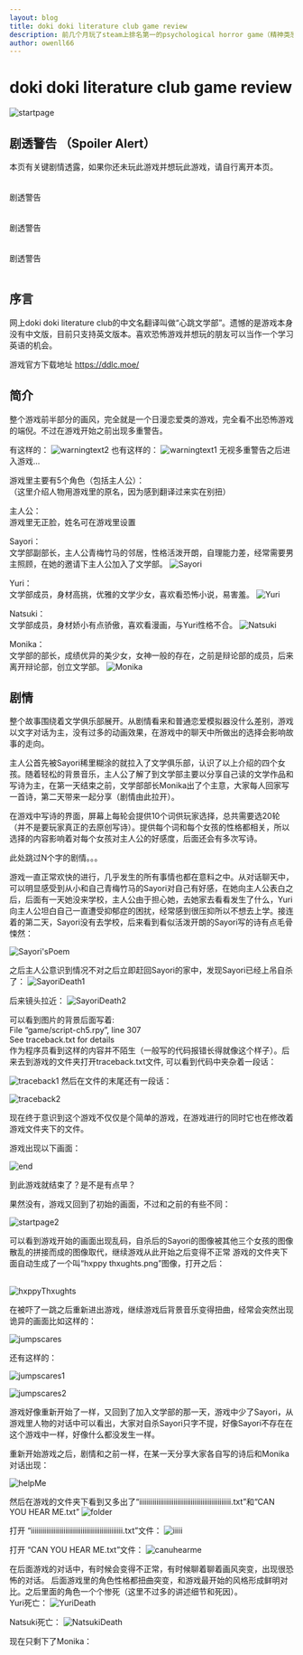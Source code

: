 ```yaml
---
layout: blog
title: doki doki literature club game review
description: 前几个月玩了steam上排名第一的psychological horror game（精神类恐怖游戏）的 doki doki literature club 觉得整个游戏的设计理念非常有意思，包括一些情结的设计，所以打算写一篇blog聊聊这个游戏。
author: owenll66
---
```

# doki doki literature club game review
![startpage](https://www.owenll66.com/blog-res/blog-dokidoki/startpage.png)

## 剧透警告 （Spoiler Alert）
本页有关键剧情透露，如果你还未玩此游戏并想玩此游戏，请自行离开本页。
<br>
<br>
<br>剧透警告
<br>
<br>
<br>剧透警告
<br>
<br>
<br>剧透警告
<br>
<br>

## 序言
网上doki doki literature club的中文名翻译叫做“心跳文学部”。遗憾的是游戏本身没有中文版，目前只支持英文版本。喜欢恐怖游戏并想玩的朋友可以当作一个学习英语的机会。  

游戏官方下载地址 https://ddlc.moe/

## 简介
整个游戏前半部分的画风，完全就是一个日漫恋爱类的游戏，完全看不出恐怖游戏的端倪。不过在游戏开始之前出现多重警告。  

有这样的：
![warningtext2](https://www.owenll66.com/blog-res/blog-dokidoki/warningtext2.png)
也有这样的：
![warningtext1](https://www.owenll66.com/blog-res/blog-dokidoki/warningtext1.png)
无视多重警告之后进入游戏...

游戏里主要有5个角色（包括主人公）：  
（这里介绍人物用游戏里的原名，因为感到翻译过来实在别扭）  

主人公：  
游戏里无正脸，姓名可在游戏里设置

Sayori：  
文学部副部长，主人公青梅竹马的邻居，性格活泼开朗，自理能力差，经常需要男主照顾，在她的邀请下主人公加入了文学部。
![Sayori](https://www.owenll66.com/blog-res/blog-dokidoki/Sayori.jpg)

Yuri：  
文学部成员，身材高挑，优雅的文学少女，喜欢看恐怖小说，易害羞。
![Yuri](https://www.owenll66.com/blog-res/blog-dokidoki/Yuri.jpeg)

Natsuki：  
文学部成员，身材娇小有点骄傲，喜欢看漫画，与Yuri性格不合。
![Natsuki](https://www.owenll66.com/blog-res/blog-dokidoki/Natsuki.png)

Monika：  
文学部的部长，成绩优异的美少女，女神一般的存在，之前是辩论部的成员，后来离开辩论部，创立文学部。
![Monika](https://www.owenll66.com/blog-res/blog-dokidoki/Monika.jpg)

## 剧情
整个故事围绕着文学俱乐部展开。从剧情看来和普通恋爱模拟器没什么差别，游戏以文字对话为主，没有过多的动画效果，在游戏中的聊天中所做出的选择会影响故事的走向。  

主人公首先被Sayori稀里糊涂的就拉入了文学俱乐部，认识了以上介绍的四个女孩。随着轻松的背景音乐，主人公了解了到文学部主要以分享自己读的文学作品和写诗为主，在第一天结束之前，文学部部长Monika出了个主意，大家每人回家写一首诗，第二天带来一起分享（剧情由此拉开）。  

在游戏中写诗的界面，屏幕上每轮会提供10个词供玩家选择，总共需要选20轮（并不是要玩家真正的去原创写诗）。提供每个词和每个女孩的性格都相关，所以选择的内容影响着对每个女孩对主人公的好感度，后面还会有多次写诗。  

此处跳过N个字的剧情。。。

游戏一直正常欢快的进行，几乎发生的所有事情也都在意料之中。从对话聊天中，可以明显感受到从小和自己青梅竹马的Sayori对自己有好感，在她向主人公表白之后，后面有一天她没来学校，主人公由于担心她，去她家去看看发生了什么，Yuri向主人公坦白自己一直遭受抑郁症的困扰，经常感到很压抑所以不想去上学。接连着的第二天，Sayori没有去学校，后来看到看似活泼开朗的Sayori写的诗有点毛骨悚然：  

![Sayori'sPoem](https://www.owenll66.com/blog-res/blog-dokidoki/Sayori'sPoem.jpg)

之后主人公意识到情况不对之后立即赶回Sayori的家中，发现Sayori已经上吊自杀了：
![SayoriDeath1](https://www.owenll66.com/blog-res/blog-dokidoki/SayoriDeath1.jpg)

后来镜头拉近：
![SayoriDeath2](https://www.owenll66.com/blog-res/blog-dokidoki/SayoriDeath2.jpg)

可以看到图片的背景后面写着:  
File “game/script-ch5.rpy”, line 307  
See traceback.txt for details  
作为程序员看到这样的内容并不陌生（一般写的代码报错长得就像这个样子）。后来去到游戏的文件夹打开traceback.txt文件, 可以看到代码中夹杂着一段话：  

![traceback1](https://www.owenll66.com/blog-res/blog-dokidoki/traceback1.png)
然后在文件的末尾还有一段话：  

![traceback2](https://www.owenll66.com/blog-res/blog-dokidoki/traceback2.png)


现在终于意识到这个游戏不仅仅是个简单的游戏，在游戏进行的同时它也在修改着游戏文件夹下的文件。

游戏出现以下画面：  

![end](https://www.owenll66.com/blog-res/blog-dokidoki/end.jpg)

到此游戏就结束了？是不是有点早？  

果然没有，游戏又回到了初始的画面，不过和之前的有些不同：

![startpage2](https://www.owenll66.com/blog-res/blog-dokidoki/startpage2.png)  

可以看到游戏开始的画面出现乱码，自杀后的Sayori的图像被其他三个女孩的图像散乱的拼接而成的图像取代，继续游戏从此开始之后变得不正常
游戏的文件夹下面自动生成了一个叫“hxppy thxughts.png”图像，打开之后：  
<br>

![hxppyThxughts](https://www.owenll66.com/blog-res/blog-dokidoki/hxppyThxughts.png)


在被吓了一跳之后重新进出游戏，继续游戏后背景音乐变得扭曲，经常会突然出现诡异的画面比如这样的：  

![jumpscares](https://www.owenll66.com/blog-res/blog-dokidoki/jumpscares.png)

还有这样的：

![jumpscares1](https://www.owenll66.com/blog-res/blog-dokidoki/jumpscares1.png)

![jumpscares2](https://www.owenll66.com/blog-res/blog-dokidoki/jumpscares2.png)

游戏好像重新开始了一样，又回到了加入文学部的那一天，游戏中少了Sayori，从游戏里人物的对话中可以看出，大家对自杀Sayori只字不提，好像Sayori不存在在这个游戏中一样，好像什么都没发生一样。

重新开始游戏之后，剧情和之前一样，在某一天分享大家各自写的诗后和Monika对话出现：

![helpMe](https://www.owenll66.com/blog-res/blog-dokidoki/helpMe.png)

然后在游戏的文件夹下看到又多出了“iiiiiiiiiiiiiiiiiiiiiiiiiiiiiiiiiiiiiiiiiiiiiiii.txt”和“CAN YOU HEAR ME.txt”
![folder](https://www.owenll66.com/blog-res/blog-dokidoki/folder.png)
<br>

打开 “iiiiiiiiiiiiiiiiiiiiiiiiiiiiiiiiiiiiiiiiiiiiiiii.txt”文件：
![iiiii](https://www.owenll66.com/blog-res/blog-dokidoki/iiiii.png)
<br>

打开 “CAN YOU HEAR ME.txt”文件：
![canuhearme](https://www.owenll66.com/blog-res/blog-dokidoki/canuhearme.png)

在后面游戏的对话中，有时候会变得不正常，有时候聊着聊着画风突变，出现很恐怖的对话。
后面游戏里的角色性格都扭曲突变，和游戏最开始的风格形成鲜明对比。之后里面的角色一个个惨死（这里不过多的讲述细节和死因）。  
Yuri死亡：
![YuriDeath](https://www.owenll66.com/blog-res/blog-dokidoki/YuriDeath.jpg)

Natsuki死亡：
![NatsukiDeath](https://www.owenll66.com/blog-res/blog-dokidoki/NatsukiDeath.png)

现在只剩下了Monika：
